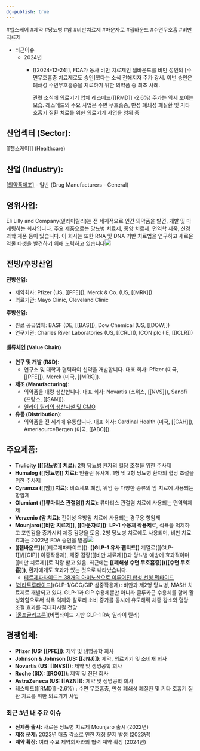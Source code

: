 ```yaml
---
dg-publish: true
---
```

#헬스케어 #제약 #당뇨병 #암 #비만치료제 #마운자로 #젭바운드 #수면무호흡 #비만치료제 


- 최근이슈
	- 2024년
		- [[2024-12-24]], FDA가 동사 비만 치료제인 젭바운드를 비만 성인의 [수면무호흡증 치료제로도 승인]했다는 소식 전해지자 주가 강세. 이번 승인은 폐쇄성 수면무호흡증을 치료하기 위한 의약품 중 최초 사례. 
		  
		  관련 소식에 의료기기 업체 레스메드([[RMD]] -2.6%) 주가는 약세 보이는 모습. 레스메드의 주요 사업은 수면 무호흡증, 만성 폐쇄성 폐질환 및 기타 호흡기 질환 치료를 위한 의료기기 사업을 영위 중



## **산업섹터 (Sector):** 

[[헬스케어]] (Healthcare)  

## **산업 (Industry):** 

[[의약품제조]]([[제약]]) - 일반 (Drug Manufacturers - General)


## **영위사업**:

Eli Lilly and Company(일라이릴리)는 전 세계적으로 인간 의약품을 발견, 개발 및 마케팅하는 회사입니다. 주요 제품으로는 당뇨병 치료제, 종양 치료제, 면역학 제품, 신경과학 제품 등이 있습니다. 이 회사는 또한 RNA 및 DNA 기반 치료법을 연구하고 새로운 약물 타겟을 발견하기 위해 노력하고 있습니다![](Pasted%20image%2020240828151129.png)

## 전방/후방산업

**전방산업:**

- 제약회사: Pfizer (US, [[PFE]]), Merck & Co. (US, [[MRK]])
- 의료기관: Mayo Clinic, Cleveland Clinic

**후방산업:**

- 원료 공급업체: BASF (DE, [[BAS]]), Dow Chemical (US, [[DOW]])
- 연구기관: Charles River Laboratories (US, [[CRL]]), ICON plc (IE, [[ICLR]])


#### 밸류체인 (Value Chain)

- **연구 및 개발 (R&D)**:
    - 연구소 및 대학과 협력하여 신약을 개발합니다. 대표 회사: Pfizer (미국, [[PFE]]), Merck (미국, [[MRK]]).
- **제조 (Manufacturing)**:
    - 의약품을 대량 생산합니다. 대표 회사: Novartis (스위스, [[NVS]]), Sanofi (프랑스, [[SAN]]).
    - [일라이 릴리의 생산시설 및 CMO](9.9_모두가%20기다린%20마법의%20약.pdf#page=25&selection=269,0,277,3&color=yellow)
- **유통 (Distribution)**:
    - 의약품을 전 세계에 유통합니다. 대표 회사: Cardinal Health (미국, [[CAH]]), AmerisourceBergen (미국, [[ABC]]).


## **주요제품**:

- **Trulicity ([[당뇨병]] 치료)**: 2형 당뇨병 환자의 혈당 조절을 위한 주사제
- **Humalog ([[당뇨병]] 치료)**: 인슐린 유사체, 1형 및 2형 당뇨병 환자의 혈당 조절을 위한 주사제
- **Cyramza ([[암]] 치료)**: 비소세포 폐암, 위암 등 다양한 종류의 암 치료에 사용되는 항암제
- **Olumiant ([[류마티스 관절염]] 치료)**: 류마티스 관절염 치료에 사용되는 면역억제제
- **Verzenio (암 치료)**: 전이성 유방암 치료에 사용되는 경구용 항암제
- **Mounjaro([[비만 치료제]], [[마운자로]])**: **LP-1 수용체 작용제**로, 식욕을 억제하고 포만감을 증가시켜 체중 감량을 도움. 2형 당뇨병 치료에도 사용되며, 비만 치료 효과는 2022년 FDA 승인을 받음![](Pasted%20image%2020240828151149.png)
- **[[젭바운드]]**([[티르제파타이드]]): **[[GLP-1 유사 펩티드]]** 계열로([[GLP-1]]/[[GIP]] 이중작용제), 체중 감량([[비만 치료제]])과 당뇨병 예방에 효과적이며 [[비만 치료제]]로 각광 받고 있음. 최근에는 **[[폐쇄성 수면 무호흡증]]([[수면 무호흡]])**, 환자에게도 효과가 있는 것으로 나타났습니다.
	- [티르제파타이드는 38개의 아미노산으로 이루어진 합성 선형 펩타이드](9.9_모두가%20기다린%20마법의%20약.pdf#page=35&selection=30,0,43,4&color=yellow)
- [[레타트루타이드]](Retatrutide)(GLP-1/GCG/GIP 삼중작용제): 비만과 제2형 당뇨병, MASH 치료제로 개발되고 있다. GLP-1과 GIP 수용체뿐만 아니라 글루카곤 수용체를 함께 활성화함으로써 식욕 억제와 칼로리 소비 증가를 동시에 유도해줘 체중 감소와 혈당 조절 효과를 극대화시킬 전망
- [[올포글리프론]](Orforglipron)(비펩타이드 기반 GLP-1 RA; 일라이 릴리)

## **경쟁업체**:

- **Pfizer (US: [[PFE]])**: 제약 및 생명공학 회사
- **Johnson & Johnson (US: [[JNJ]])**: 제약, 의료기기 및 소비재 회사
- **Novartis (US: [[NVS]])**: 제약 및 생명공학 회사
- **Roche (SIX: [[ROG]])**: 제약 및 진단 회사
- **AstraZeneca (US: [[AZN]])**: 제약 및 생명공학 회사
- 레스메드([[RMD]] -2.6%) : 수면 무호흡증, 만성 폐쇄성 폐질환 및 기타 호흡기 질환 치료를 위한 의료기기 사업


### 최근 3년 내 주요 이슈

- **신제품 출시:** 새로운 당뇨병 치료제 Mounjaro 출시 (2022년)
- **재정 문제:** 2023년 매출 감소로 인한 재정 문제 발생 (2023년)
- **계약 확장:** 여러 주요 제약회사와의 협력 계약 확장 (2024년)